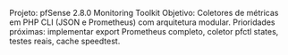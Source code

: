 Projeto: pfSense 2.8.0 Monitoring Toolkit
Objetivo: Coletores de métricas em PHP CLI (JSON e Prometheus) com arquitetura modular.
Prioridades próximas: implementar export Prometheus completo, coletor pfctl states, testes reais, cache speedtest.

